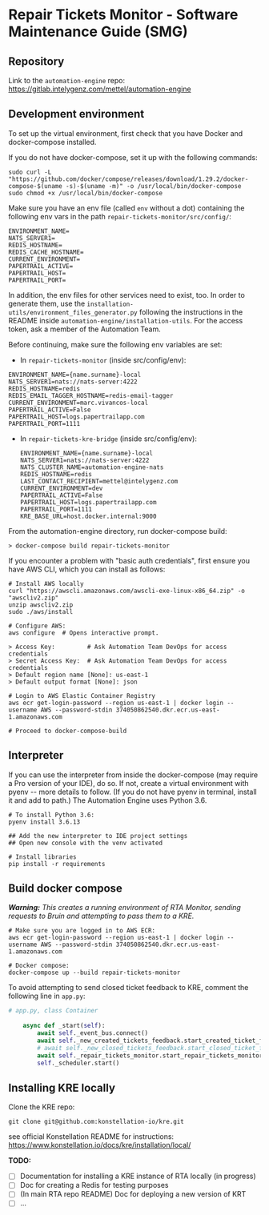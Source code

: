 # Repair Tickets Monitor - Software Maintenance Guide (SMG)

## Repository

Link to the `automation-engine` repo: https://gitlab.intelygenz.com/mettel/automation-engine



## Development environment

To set up the virtual environment, first check that you have Docker and docker-compose installed.

If you do not have docker-compose, set it up with the following commands:

```shell
sudo curl -L "https://github.com/docker/compose/releases/download/1.29.2/docker-compose-$(uname -s)-$(uname -m)" -o /usr/local/bin/docker-compose
sudo chmod +x /usr/local/bin/docker-compose
```

Make sure you have an env file (called `env` without a dot) containing the following env vars in the path `repair-tickets-monitor/src/config/`:

```text
ENVIRONMENT_NAME=
NATS_SERVER1=
REDIS_HOSTNAME=
REDIS_CACHE_HOSTNAME=
CURRENT_ENVIRONMENT=
PAPERTRAIL_ACTIVE=
PAPERTRAIL_HOST=
PAPERTRAIL_PORT=
```

In addition, the env files for other services need to exist, too. 
In order to generate them, use the `installation-utils/environment_files_generator.py` 
following the instructions in the README inside `automation-engine/installation-utils`. For the access token, ask a member of the Automation Team. 

Before continuing, make sure the following env variables are set:

- In `repair-tickets-monitor` (inside src/config/env):

```
ENVIRONMENT_NAME={name.surname}-local
NATS_SERVER1=nats://nats-server:4222
REDIS_HOSTNAME=redis
REDIS_EMAIL_TAGGER_HOSTNAME=redis-email-tagger
CURRENT_ENVIRONMENT=marc.vivancos-local
PAPERTRAIL_ACTIVE=False
PAPERTRAIL_HOST=logs.papertrailapp.com
PAPERTRAIL_PORT=1111
```

- In `repair-tickets-kre-bridge`  (inside src/config/env):

  ```
  ENVIRONMENT_NAME={name.surname}-local
  NATS_SERVER1=nats://nats-server:4222
  NATS_CLUSTER_NAME=automation-engine-nats
  REDIS_HOSTNAME=redis
  LAST_CONTACT_RECIPIENT=mettel@intelygenz.com
  CURRENT_ENVIRONMENT=dev
  PAPERTRAIL_ACTIVE=False
  PAPERTRAIL_HOST=logs.papertrailapp.com
  PAPERTRAIL_PORT=1111
  KRE_BASE_URL=host.docker.internal:9000
  ```

From the automation-engine directory, run docker-compose build:

```
> docker-compose build repair-tickets-monitor
```



If you encounter a problem with "basic auth credentials", first ensure you have AWS CLI, which you can install as follows:

```shell
# Install AWS locally
curl "https://awscli.amazonaws.com/awscli-exe-linux-x86_64.zip" -o "awscliv2.zip"
unzip awscliv2.zip
sudo ./aws/install

# Configure AWS:
aws configure  # Opens interactive prompt. 
               
> Access Key:         # Ask Automation Team DevOps for access credentials
> Secret Access Key:  # Ask Automation Team DevOps for access credentials
> Default region name [None]: us-east-1
> Default output format [None]: json

# Login to AWS Elastic Container Registry
aws ecr get-login-password --region us-east-1 | docker login --username AWS --password-stdin 374050862540.dkr.ecr.us-east-1.amazonaws.com

# Proceed to docker-compose-build
```



## Interpreter 

If you can use the interpreter from inside the docker-compose (may require a Pro version of your IDE), do so. If not, create a virtual environment with pyenv -- more details to follow. (If you do not have pyenv in terminal, install it and add to path.) The Automation Engine uses Python 3.6. 

```
# To install Python 3.6:
pyenv install 3.6.13

## Add the new interpreter to IDE project settings
## Open new console with the venv activated

# Install libraries
pip install -r requirements
```



## Build docker compose

***Warning:** This creates a running environment of RTA Monitor, sending requests to Bruin and attempting to pass them to a KRE.*

```
# Make sure you are logged in to AWS ECR: 
aws ecr get-login-password --region us-east-1 | docker login --username AWS --password-stdin 374050862540.dkr.ecr.us-east-1.amazonaws.com

# Docker compose:
docker-compose up --build repair-tickets-monitor
```

To avoid attempting to send closed ticket feedback to KRE, comment the following line in `app.py`:

```python
# app.py, class Container 
    
    async def _start(self):
        await self._event_bus.connect()
        await self._new_created_tickets_feedback.start_created_ticket_feedback(exec_on_start=True)
        # await self._new_closed_tickets_feedback.start_closed_ticket_feedback(exec_on_start=True)
        await self._repair_tickets_monitor.start_repair_tickets_monitor(exec_on_start=True)
        self._scheduler.start()

```



## Installing KRE locally

Clone the KRE repo:

```
git clone git@github.com:konstellation-io/kre.git  
```

see official Konstellation README for instructions: https://www.konstellation.io/docs/kre/installation/local/





**TODO:**

- [ ] Documentation for installing a KRE instance of RTA locally (in progress)
- [ ] Doc for creating a Redis for testing purposes
- [ ] (In main RTA repo README) Doc for deploying a new version of KRT
- [ ] ...
